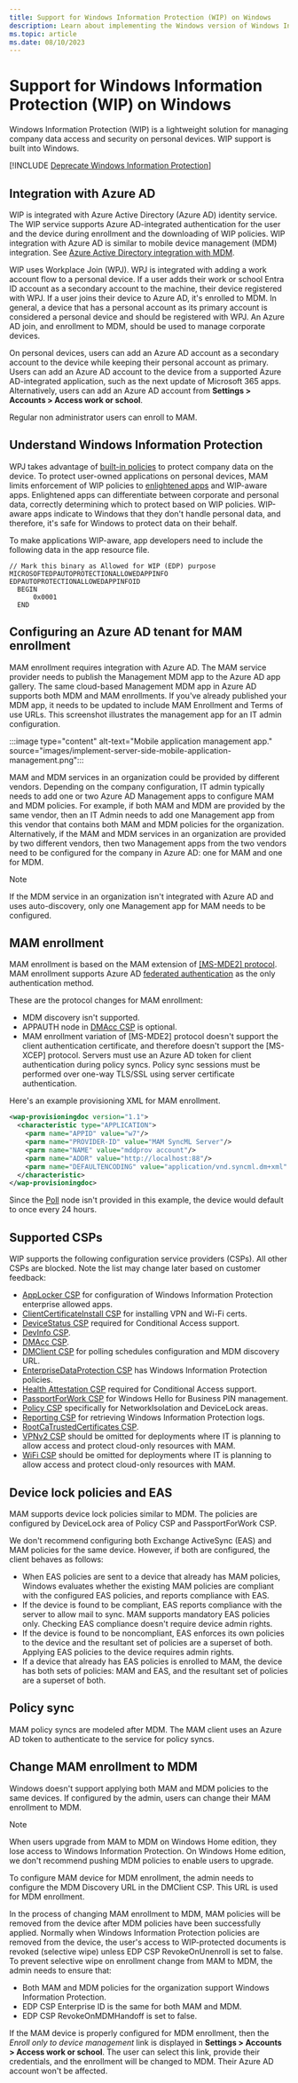 ```yaml
---
title: Support for Windows Information Protection (WIP) on Windows
description: Learn about implementing the Windows version of Windows Information Protection (WIP), which is a lightweight solution for managing company data access and security on personal devices.
ms.topic: article
ms.date: 08/10/2023
---
```


# Support for Windows Information Protection (WIP) on Windows

Windows Information Protection (WIP) is a lightweight solution for managing company data access and security on personal devices. WIP support is built into Windows.

[!INCLUDE [Deprecate Windows Information Protection](../security/information-protection/windows-information-protection/includes/wip-deprecation.md)]

## Integration with Azure AD

WIP is integrated with Azure Active Directory (Azure AD) identity service. The WIP service supports Azure AD-integrated authentication for the user and the device during enrollment and the downloading of WIP policies. WIP integration with Azure AD is similar to mobile device management (MDM) integration. See [Azure Active Directory integration with MDM](azure-active-directory-integration-with-mdm.md).

WIP uses Workplace Join (WPJ). WPJ is integrated with adding a work account flow to a personal device. If a user adds their work or school Entra ID account as a secondary account to the machine, their device registered with WPJ. If a user joins their device to Azure AD, it's enrolled to MDM. In general, a device that has a personal account as its primary account is considered a personal device and should be registered with WPJ. An Azure AD join, and enrollment to MDM, should be used to manage corporate devices.

On personal devices, users can add an Azure AD account as a secondary account to the device while keeping their personal account as primary. Users can add an Azure AD account to the device from a supported Azure AD-integrated application, such as the next update of Microsoft 365 apps. Alternatively, users can add an Azure AD account from **Settings > Accounts > Access work or school**.

Regular non administrator users can enroll to MAM.

## Understand Windows Information Protection

WPJ takes advantage of [built-in policies](/windows/security/information-protection/windows-information-protection/protect-enterprise-data-using-wip) to protect company data on the device. To protect user-owned applications on personal devices, MAM limits enforcement of WIP policies to [enlightened apps](/windows/security/information-protection/windows-information-protection/enlightened-microsoft-apps-and-wip) and WIP-aware apps. Enlightened apps can differentiate between corporate and personal data, correctly determining which to protect based on WIP policies. WIP-aware apps indicate to Windows that they don't handle personal data, and therefore, it's safe for Windows to protect data on their behalf.

To make applications WIP-aware, app developers need to include the following data in the app resource file.

``` syntax
// Mark this binary as Allowed for WIP (EDP) purpose
MICROSOFTEDPAUTOPROTECTIONALLOWEDAPPINFO EDPAUTOPROTECTIONALLOWEDAPPINFOID
  BEGIN
      0x0001
  END
```

## Configuring an Azure AD tenant for MAM enrollment

MAM enrollment requires integration with Azure AD. The MAM service provider needs to publish the Management MDM app to the Azure AD app gallery. The same cloud-based Management MDM app in Azure AD supports both MDM and MAM enrollments. If you've already published your MDM app, it needs to be updated to include MAM Enrollment and Terms of use URLs. This screenshot illustrates the management app for an IT admin configuration.

:::image type="content" alt-text="Mobile application management app." source="images/implement-server-side-mobile-application-management.png":::

MAM and MDM services in an organization could be provided by different vendors. Depending on the company configuration, IT admin typically needs to add one or two Azure AD Management apps to configure MAM and MDM policies. For example, if both MAM and MDM are provided by the same vendor, then an IT Admin needs to add one Management app from this vendor that contains both MAM and MDM policies for the organization. Alternatively, if the MAM and MDM services in an organization are provided by two different vendors, then two Management apps from the two vendors need to be configured for the company in Azure AD: one for MAM and one for MDM.

> [!NOTE]
> If the MDM service in an organization isn't integrated with Azure AD and uses auto-discovery, only one Management app for MAM needs to be configured.

## MAM enrollment

MAM enrollment is based on the MAM extension of [[MS-MDE2] protocol](/openspecs/windows_protocols/ms-mde2/4d7eadd5-3951-4f1c-8159-c39e07cbe692). MAM enrollment supports Azure AD [federated authentication](federated-authentication-device-enrollment.md) as the only authentication method.

These are the protocol changes for MAM enrollment:

- MDM discovery isn't supported.
- APPAUTH node in [DMAcc CSP](mdm/dmacc-csp.md) is optional.
- MAM enrollment variation of [MS-MDE2] protocol doesn't support the client authentication certificate, and therefore doesn't support the [MS-XCEP] protocol. Servers must use an Azure AD token for client authentication during policy syncs. Policy sync sessions must be performed over one-way TLS/SSL using server certificate authentication.

Here's an example provisioning XML for MAM enrollment.

```xml
<wap-provisioningdoc version="1.1">
  <characteristic type="APPLICATION">
    <parm name="APPID" value="w7"/>
    <parm name="PROVIDER-ID" value="MAM SyncML Server"/>
    <parm name="NAME" value="mddprov account"/>
    <parm name="ADDR" value="http://localhost:88"/>
    <parm name="DEFAULTENCODING" value="application/vnd.syncml.dm+xml" />
  </characteristic>
</wap-provisioningdoc>
```

Since the [Poll](mdm/dmclient-csp.md#deviceproviderprovideridpoll) node isn't provided in this example, the device would default to once every 24 hours.

## Supported CSPs

WIP supports the following configuration service providers (CSPs). All other CSPs are blocked. Note the list may change later based on customer feedback:

- [AppLocker CSP](mdm/applocker-csp.md) for configuration of Windows Information Protection enterprise allowed apps.
- [ClientCertificateInstall CSP](mdm/clientcertificateinstall-csp.md) for installing VPN and Wi-Fi certs.
- [DeviceStatus CSP](mdm/devicestatus-csp.md) required for Conditional Access support.
- [DevInfo CSP](mdm/devinfo-csp.md).
- [DMAcc CSP](mdm/dmacc-csp.md).
- [DMClient CSP](mdm/dmclient-csp.md) for polling schedules configuration and MDM discovery URL.
- [EnterpriseDataProtection CSP](mdm/enterprisedataprotection-csp.md) has Windows Information Protection policies.
- [Health Attestation CSP](mdm/healthattestation-csp.md) required for Conditional Access support.
- [PassportForWork CSP](mdm/passportforwork-csp.md) for Windows Hello for Business PIN management.
- [Policy CSP](mdm/policy-configuration-service-provider.md) specifically for NetworkIsolation and DeviceLock areas.
- [Reporting CSP](mdm/reporting-csp.md) for retrieving Windows Information Protection logs.
- [RootCaTrustedCertificates CSP](mdm/rootcacertificates-csp.md).
- [VPNv2 CSP](mdm/vpnv2-csp.md) should be omitted for deployments where IT is planning to allow access and protect cloud-only resources with MAM.
- [WiFi CSP](mdm/wifi-csp.md) should be omitted for deployments where IT is planning to allow access and protect cloud-only resources with MAM.

## Device lock policies and EAS

MAM supports device lock policies similar to MDM. The policies are configured by DeviceLock area of Policy CSP and PassportForWork CSP.

We don't recommend configuring both Exchange ActiveSync (EAS) and MAM policies for the same device. However, if both are configured, the client behaves as follows:

- When EAS policies are sent to a device that already has MAM policies, Windows evaluates whether the existing MAM policies are compliant with the configured EAS policies, and reports compliance with EAS.
- If the device is found to be compliant, EAS reports compliance with the server to allow mail to sync. MAM supports mandatory EAS policies only. Checking EAS compliance doesn't require device admin rights.
- If the device is found to be noncompliant, EAS enforces its own policies to the device and the resultant set of policies are a superset of both. Applying EAS policies to the device requires admin rights.
- If a device that already has EAS policies is enrolled to MAM, the device has both sets of policies: MAM and EAS, and the resultant set of policies are a superset of both.

## Policy sync

MAM policy syncs are modeled after MDM. The MAM client uses an Azure AD token to authenticate to the service for policy syncs.

## Change MAM enrollment to MDM

Windows doesn't support applying both MAM and MDM policies to the same devices. If configured by the admin, users can change their MAM enrollment to MDM.

> [!NOTE]
> When users upgrade from MAM to MDM on Windows Home edition, they lose access to Windows Information Protection. On Windows Home edition, we don't recommend pushing MDM policies to enable users to upgrade.

To configure MAM device for MDM enrollment, the admin needs to configure the MDM Discovery URL in the DMClient CSP. This URL is used for MDM enrollment.

In the process of changing MAM enrollment to MDM, MAM policies will be removed from the device after MDM policies have been successfully applied. Normally when Windows Information Protection policies are removed from the device, the user's access to WIP-protected documents is revoked (selective wipe) unless EDP CSP RevokeOnUnenroll is set to false. To prevent selective wipe on enrollment change from MAM to MDM, the admin needs to ensure that:

- Both MAM and MDM policies for the organization support Windows Information Protection.
- EDP CSP Enterprise ID is the same for both MAM and MDM.
- EDP CSP RevokeOnMDMHandoff is set to false.

If the MAM device is properly configured for MDM enrollment, then the *Enroll only to device management* link is displayed in **Settings > Accounts > Access work or school**. The user can select this link, provide their credentials, and the enrollment will be changed to MDM. Their Azure AD account won't be affected.
